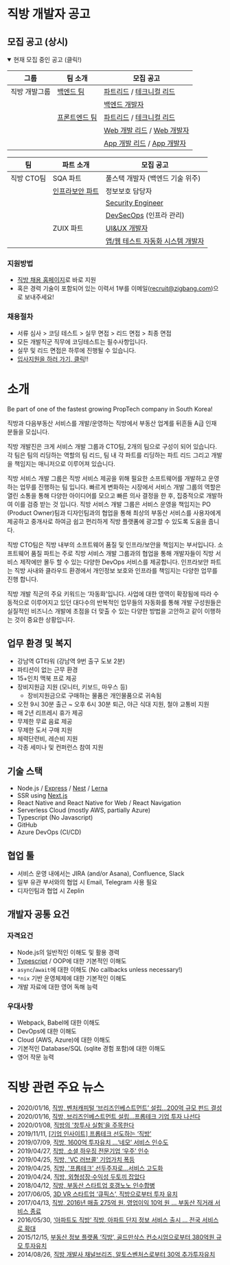 # 직방 개발자 공고

## 모집 공고 (상시)

<details open><summary>현재 모집 중인 공고 (클릭!)</summary>
<p>

| 그룹          | 팀 소개                             | 모집 공고                                                             |
| ------------- | ----------------------------------- | --------------------------------------------------------------------- |
| 직방 개발그룹 | [백엔드 팀](./dev-be/README.md)     | [파트리드](./dev-be/lead.md) / [테크니컬 리드](./dev-be/tech-lead.md) |
|               |                                     | [백엔드 개발자](./dev-be/developer.md)                                |
|               | [프론트엔드 팀](./dev-fe/README.md) | [파트리드](./dev-fe/lead.md) / [테크니컬 리드](./dev-fe/tech-lead.md) |
|               |                                     | [Web 개발 리드](./dev-fe/web.md) / [Web 개발자](./dev-fe/web.md)      |
|               |                                     | [App 개발 리드](./dev-fe/app.md) / [App 개발자](./dev-fe/app.md)      |

| 팀         | 파트 소개                               | 모집 공고                                         |
| ---------- | --------------------------------------- | ------------------------------------------------- |
| 직방 CTO팀 | SQA 파트                                | 풀스택 개발자 (백엔드 기술 위주)                  |
|            | [인프라보안 파트](./cto-isms/README.md) | 정보보호 담당자                                   |
|            |                                         | [Security Engineer](./cto-isms/engineer.md)       |
|            |                                         | [DevSecOps](./cto-isms/engineer.md) (인프라 관리) |
|            | ZUIX 파트                               | [UI&UX 개발자](./cto-zuix/ui-developer.md)                   |
|            |                                         | [앱/웹 테스트 자동화 시스템 개발자](./cto-zuix/test-automation.md)               |

</p>
</details>

### 지원방법

- [직방 채용 홈페이지](https://zigbang.recruiter.co.kr/)로 바로 지원
- 혹은 경력 기술이 포함되어 있는 이력서 1부를 이메일(recruit@zigbang.com)으로 보내주세요!

### 채용절차

- 서류 심사 > 코딩 테스트 > 실무 면접 > 리드 면접 > 최종 면접
- 모든 개발직군 직무에 코딩테스트는 필수사항입니다.
- 실무 및 리드 면접은 하루에 진행될 수 있습니다.
- [입사지원을 하러 가기, 클릭](https://zigbang.recruiter.co.kr/app/applicant/registResume)!!

# 소개

Be part of one of the fastest growing PropTech company in South Korea!

직방과 다음부동산 서비스를 개발/운영하는 직방에서 부동산 업계를 뒤흔들 A급 인재 분들을 모십니다.

직방 개발진은 크게 서비스 개발 그룹과 CTO팀, 2개의 팀으로 구성이 되어 있습니다. 각 팀은 팀의 리딩하는 역할의 팀 리드, 팀 내 각 파트를 리딩하는 파트 리드 그리고 개발을 책임지는 매니저으로 이루어져 있습니다.

직방 서비스 개발 그룹은 직방 서비스 제공을 위해 필요한 소프트웨어를 개발하고 운영하는 업무를 진행하는 팀 입니다. 빠르게 변화하는 시장에서 서비스 개발 그룹의 역할은 열린 소통을 통해 다양한 아이디어를 모으고 빠른 의사 결정을 한 후, 집중적으로 개발하여 이를 검증 받는 것 입니다. 직방 서비스 개발 그룹은 서비스 운영을 책임지는 PO (Product Owner)팀과 디자인팀과의 협업을 통해 최상의 부동산 서비스를 사용자에게 제공하고 중개사로 하여금 쉽고 편리하게 직방 플랫폼에 광고할 수 있도록 도움을 줍니다.

직방 CTO팀은 직방 내부의 소프트웨어 품질 및 인프라/보안을 책임지는 부서입니다. 소프트웨어 품질 파트는 주로 직방 서비스 개발 그룹과의 협업을 통해 개발자들이 직방 서비스 제작에만 몰두 할 수 있는 다양한 DevOps 서비스를 제공합니다. 인프라보안 파트는 직방 사내와 클라우드 환경에서 개인정보 보호와 인프라를 책임지는 다양한 업무를 진행 합니다.

직방 개발 직군의 주요 키워드는 ‘자동화'입니다. 사업에 대한 영역이 확장됨에 따라 수동적으로 이루어지고 있던 대다수의 반복적인 업무들의 자동화를 통해 개발 구성원들은 실질적인 비즈니스 개발에 초점을 더 맞출 수 있는 다양한 방법을 고안하고 같이 이행하는 것이 중요한 상황입니다.

## 업무 환경 및 복지

* 강남역 GT타워 (강남역 9번 출구 도보 2분)
* 파티션이 없는 근무 환경
* 15+인치 맥북 프로 제공
* 장비지원금 지원 (모니터, 키보드, 마우스 등)
  * 장비지원금으로 구매하는 물품은 개인물품으로 귀속됨
* 오전 9시 30분 출근 ~ 오후 6시 30분 퇴근, 야근 식대 지원, 철야 교통비 지원
* 매 2년 리프레시 휴가 제공
* 무제한 무료 음료 제공
* 무제한 도서 구매 지원
* 체력단련비, 레슨비 지원
* 각종 세미나 및 컨퍼런스 참여 지원

## 기술 스택

* Node.js / [Express](https://expressjs.com/) / [Nest](https://nestjs.com/) / [Lerna](https://github.com/lerna/lerna)
* SSR using [Next.js](https://nextjs.org/)
* React Native and React Native for Web / React Navigation
* Serverless Cloud (mostly AWS, partially Azure)
* Typescript (No Javascript)
* GitHub
* Azure DevOps (CI/CD)

## 협업 툴

* 서비스 운영 내에서는 JIRA (and/or Asana), Confluence, Slack
* 일부 유관 부서와의 협업 시 Email, Telegram 사용 필요
* 디자인팀과 협업 시 Zeplin

## 개발자 공통 요건

### 자격요건

* Node.js의 일반적인 이해도 및 활용 경력
* [Typescript](https://www.typescriptlang.org/) / OOP에 대한 기본적인 이해도
* `async`/`await`에 대한 이해도 (No callbacks unless necessary!)
* `*nix` 기반 운영체제에 대한 기본적인 이해도
* 개발 자료에 대한 영어 독해 능력

### 우대사항

* Webpack, Babel에 대한 이해도
* DevOps에 대한 이해도
* Cloud (AWS, Azure)에 대한 이해도
* 기본적인 Database/SQL (sqlite 경험 포함)에 대한 이해도
* 영어 작문 능력

# 직방 관련 주요 뉴스

* 2020/01/16, [직방, 벤처캐피털 ‘브리즈인베스트먼트’ 설립…200억 규모 펀드 결성](http://www.cnews.co.kr/uhtml/read.jsp?idxno=202001161518175200150)
* 2020/01/16, [직방, 브리즈인베스트먼트 설립…프롭테크 기업 투자 나선다](https://www.venturesquare.net/800608)
* 2020/01/08, [직방의 '창투사 실험'을 주목한다](http://www.thebell.co.kr/free/content/ArticleView.asp?key=202001070435031370104373&svccode=00&page=1&sort=thebell_check_time)
* 2019/11/11, [\[기업 인사이트\] 프롭테크 선도하는 ‘직방’](http://news.kbiz.or.kr/news/articleView.html?idxno=61105)
* 2019/07/09, [직방, 1600억 투자유치 …‘네모’ 서비스 인수도](https://news.joins.com/article/23519762)
* 2019/04/27, [직방, 소셜 하우징 전문기업 ‘우주’ 인수](https://platum.kr/archives/120660)
* 2019/04/25, [직방, 'VC 러브콜' 기업가치 폭등](http://www.thebell.co.kr/front/free/contents/news/article_view.asp?key=201904240100046840002914)
* 2019/04/25, [직방, '프롭테크' 선두주자로…서비스 고도화](http://www.thebell.co.kr/front/free/contents/news/article_view.asp?key=201904230100043700002711)
* 2019/04/24, [직방, 외형성장·수익성 두토끼 잡았다](http://www.thebell.co.kr/front/free/contents/news/article_view.asp?key=201904230100042190002620)
* 2018/04/12, [직방, 부동산 스타트업 호갱노노 인수합병](http://platum.kr/archives/98799)
* 2017/06/05, [3D VR 스타트업 ‘큐픽스’, 직방으로부터 투자 유치](https://platum.kr/archives/82200)
* 2017/04/13, [직방, 2016년 매출 275억 원, 영업이익 10억 원 … 부동산 직거래 서비스 종료](https://platum.kr/archives/79368)
* 2016/05/30, [‘아파트도 직방’ 직방, 아파트 단지 정보 서비스 출시 … 전국 서비스로 확대](https://platum.kr/archives/60444)
* 2015/12/15, [부동산 정보 플랫폼 ‘직방’, 골드만삭스 컨소시엄으로부터 380억원 규모 투자유치](https://platum.kr/archives/51549)
* 2014/08/26, [직방 개발사 채널브리즈, 알토스벤처스로부터 30억 추가투자유치](https://platum.kr/archives/26265)
